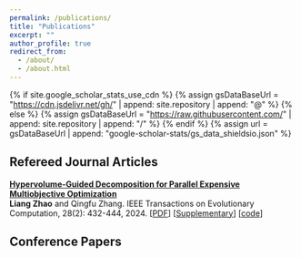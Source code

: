 ```yaml
---
permalink: /publications/
title: "Publications"
excerpt: ""
author_profile: true
redirect_from: 
  - /about/
  - /about.html
---
```


{% if site.google_scholar_stats_use_cdn %}
{% assign gsDataBaseUrl = "https://cdn.jsdelivr.net/gh/" | append: site.repository | append: "@" %}
{% else %}
{% assign gsDataBaseUrl = "https://raw.githubusercontent.com/" | append: site.repository | append: "/" %}
{% endif %}
{% assign url = gsDataBaseUrl | append: "google-scholar-stats/gs_data_shieldsio.json" %}

## Refereed Journal Articles

<b>[Hypervolume-Guided Decomposition for Parallel Expensive Multiobjective Optimization](https://doi.org/10.1145/3360004)</b> <br> 
<b>Liang Zhao</b> and Qingfu Zhang. 
IEEE Transactions on Evolutionary Computation, 28(2): 432-444, 2024. 
[[PDF](https://ieeexplore.ieee.org/document/10093980)] [[Supplementary](https://ieeexplore.ieee.org/document/10093980/media#media)] [[code](https://github.com/mobo-d/DirHV-EGO)]

 


## Conference Papers

 

 